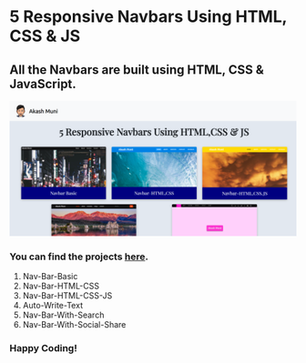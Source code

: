 <h1>5 Responsive Navbars Using HTML, CSS & JS</h1>

<h2>All the Navbars are built using HTML, CSS & JavaScript.</h2>

<a href="https://5-responsive-navbars-using-html-css-js.netlify.app/" target="_blank"><img src="5navbars.png" alt="5navbars" style="max-width: 100%;"></a>

<h3>You can find the projects <a href="https://5-responsive-navbars-using-html-css-js.netlify.app/" target="_blank">here<a>.</h3>

<div>
<ol>
<li>Nav-Bar-Basic</li>
<li>Nav-Bar-HTML-CSS</li>
<li>Nav-Bar-HTML-CSS-JS</li>
<li>Auto-Write-Text</li>
<li>Nav-Bar-With-Search</li>
<li>Nav-Bar-With-Social-Share</li>
</ol>
</div>

<h3>Happy Coding!</h3>
